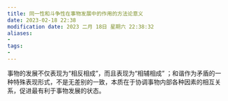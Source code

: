 ```yaml
---
title: 同一性和斗争性在事物发展中的作用的方法论意义
date: 2023-02-18 22:38
modification date: 2023 二月 18日 星期六 22:38:32
aliases: 
- 
tags: 
- 
---
```


事物的发展不仅表现为“相反相成”，而且表现为“相辅相成” ；和谐作为矛盾的一种特殊表现形式，不是无差别的一致，本质在于协调事物内部各种因素的相互关系，促进最有利于事物发展的状态。
